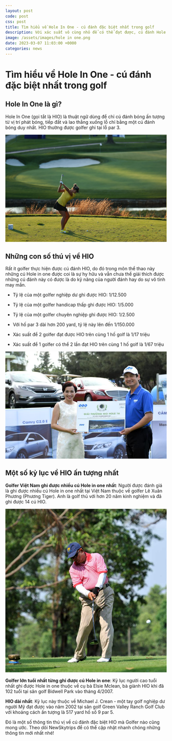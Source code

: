 ```yaml
---
layout: post
code: post
css: post
title: Tìm hiểu về Hole In One - cú đánh đặc biệt nhất trong golf
description: Với xác suất vô cùng nhỏ để có thể đạt được, cú đánh Hole In One từ lâu đã trở thành ước mơ và niềm kiêu hãnh mà bất kỳ Golfer nào cũng mong muốn đạt được. Không chỉ có ý nghĩa trong việc quyết định thắng bại của trận đấu golf, HIO còn giúp cho Golfer sở hữu được những giải thưởng với giá trị vô cùng lớn. Bài viết dưới đây hãy cùng NewSkytrips tìm hiểu về thuật ngữ này trong bài viết dưới đây nhé!
image: /assets/images/hole in one.png
date: 2023-03-07 11:03:00 +0000
categories: news
---
```


# Tìm hiểu về Hole In One - cú đánh đặc biệt nhất trong golf

## Hole In One là gì?

Hole In One (gọi tắt là HIO) là thuật ngữ dùng để chỉ cú đánh bóng ấn tượng từ vị trí phát bóng, tiếp đất và lao thẳng xuống lỗ chỉ bằng một cú đánh bóng duy nhất. HIO thường được golfer ghi tại lỗ par 3.

![cú đánh Hole in one được nhiều golfer mơ ước](https://github.com/PacificPromise/news-skytrip/blob/gh-pages/assets/images/hole%20in%20one.png?raw=true)

## Những con số thú vị về HIO

Rất ít golfer thực hiện được cú đánh HIO, do đó trong môn thể thao này những cú Hole in one được coi là sự hy hữu và vẫn chưa thể giải thích được những cú đánh này có được là do kỹ năng của người đánh hay do sự vô tình may mắn.

* Tỷ lệ của một golfer nghiệp dư ghi được HIO: 1/12.500

* Tỷ lệ của một golfer handicap thấp ghi được HIO: 1/5.000

* Tỷ lệ của một golfer chuyên nghiệp ghi được HIO: 1/2.500

* Với hố par 3 dài hơn 200 yard, tỷ lệ này lên đến 1/150.000

* Xác suất để 2 golfer đạt được HIO trên cùng 1 hố golf là 1/17 triệu

* Xác suất để 1 golfer có thể 2 lần đạt HIO trên cùng 1 hố golf là 1/67 triệu

![giải thưởng cho cú đánh Hole In One vô cùng giá trị](https://github.com/PacificPromise/news-skytrip/blob/gh-pages/assets/images/giai%20thuong%20hole%20in%20one.jpg?raw=true)

## Một số kỷ lục về HIO ấn tượng nhất

**Golfer Việt Nam ghi được nhiều cú Hole in one nhất**: Người được đánh giá là ghi được nhiều cú Hole in one nhất tại Việt Nam thuộc về golfer Lê Xuân Phương (Phương Tiger). Anh là golf thủ với hơn 20 năm kinh nghiệm và đã ghi được 14 cú HIO.

![Golfer Lê Xuân Phương là người ghi được nhiều cú Hole in one nhất Việt Nam](https://github.com/PacificPromise/news-skytrip/blob/gh-pages/assets/images/golfer%20le%20xuan%20phuong.jpg?raw=true)

**Golfer lớn tuổi nhất từng ghi được cú Hole in one**: Kỷ lục người cao tuổi nhất ghi được Hole in one thuộc về cụ bà Elsie Mclean, bà giành HIO khi đã 102 tuổi tại sân golf Bidwell Park vào tháng 4/2007. 

**HIO dài nhất**: Kỷ lục này thuộc về Michael J. Crean - một tay golf nghiệp dư người Mỹ đạt được vào năm 2002 tại sân golf Green Valley Ranch Golf Club với khoảng cách ấn tượng là 517 yard hố số 9 par 5.

Đó là một số thông tin thú vị về cú đánh đặc biệt HIO mà Golfer nào cũng mong ước. Theo dõi NewSkytrips để có thể cập nhật nhanh chóng những thông tin mới nhất nhé!
